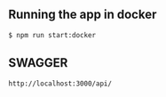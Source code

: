 ## Running the app in docker

```bash
$ npm run start:docker
```

## SWAGGER
```bash
http://localhost:3000/api/
```